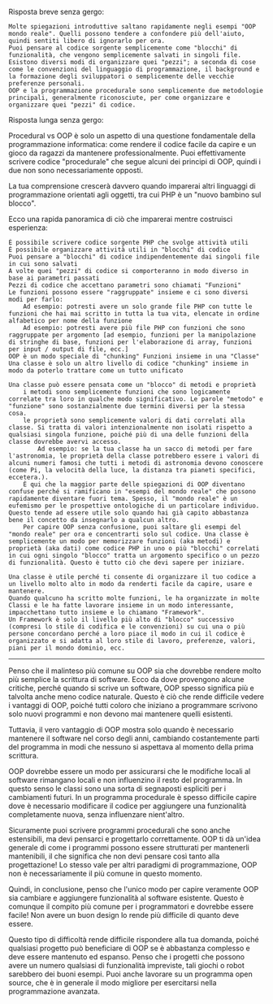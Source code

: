Risposta breve senza gergo:

    Molte spiegazioni introduttive saltano rapidamente negli esempi "OOP mondo reale". Quelli possono tendere a confondere più dell'aiuto, quindi sentiti libero di ignorarlo per ora.
    Puoi pensare al codice sorgente semplicemente come "blocchi" di funzionalità, che vengono semplicemente salvati in singoli file.
    Esistono diversi modi di organizzare quei "pezzi"; a seconda di cose come le convenzioni del linguaggio di programmazione, il background e la formazione degli sviluppatori o semplicemente delle vecchie preferenze personali.
    OOP e la programmazione procedurale sono semplicemente due metodologie principali, generalmente riconosciute, per come organizzare e organizzare quei "pezzi" di codice.

Risposta lunga senza gergo:

Procedural vs OOP è solo un aspetto di una questione fondamentale della programmazione informatica: come rendere il codice facile da capire e un gioco da ragazzi da mantenere professionalmente. Puoi effettivamente scrivere codice "procedurale" che segue alcuni dei principi di OOP, quindi i due non sono necessariamente opposti.

La tua comprensione crescerà davvero quando imparerai altri linguaggi di programmazione orientati agli oggetti, tra cui PHP è un "nuovo bambino sul blocco".

Ecco una rapida panoramica di ciò che imparerai mentre costruisci esperienza:

    È possibile scrivere codice sorgente PHP che svolge attività utili
    È possibile organizzare attività utili in "blocchi" di codice
    Puoi pensare a "blocchi" di codice indipendentemente dai singoli file in cui sono salvati
    A volte quei "pezzi" di codice si comporteranno in modo diverso in base ai parametri passati
    Pezzi di codice che accettano parametri sono chiamati "Funzioni"
    Le funzioni possono essere "raggruppate" insieme e ci sono diversi modi per farlo:
        Ad esempio: potresti avere un solo grande file PHP con tutte le funzioni che hai mai scritto in tutta la tua vita, elencate in ordine alfabetico per nome della funzione
        Ad esempio: potresti avere più file PHP con funzioni che sono raggruppate per argomento [ad esempio, funzioni per la manipolazione di stringhe di base, funzioni per l'elaborazione di array, funzioni per input / output di file, ecc.]
    OOP è un modo speciale di "chunking" Funzioni insieme in una "Classe"
    Una classe è solo un altro livello di codice "chunking" insieme in modo da poterlo trattare come un tutto unificato

    Una classe può essere pensata come un "blocco" di metodi e proprietà
        i metodi sono semplicemente funzioni che sono logicamente correlate tra loro in qualche modo significativo. Le parole "metodo" e "funzione" sono sostanzialmente due termini diversi per la stessa cosa.
        le proprietà sono semplicemente valori di dati correlati alla classe. Si tratta di valori intenzionalmente non isolati rispetto a qualsiasi singola funzione, poiché più di una delle funzioni della classe dovrebbe avervi accesso.
            Ad esempio: se la tua classe ha un sacco di metodi per fare l'astronomia, le proprietà della classe potrebbero essere i valori di alcuni numeri famosi che tutti i metodi di astronomia devono conoscere (come Pi, la velocità della luce, la distanza tra pianeti specifici, eccetera.).
        È qui che la maggior parte delle spiegazioni di OOP diventano confuse perché si ramificano in "esempi del mondo reale" che possono rapidamente diventare fuori tema. Spesso, il "mondo reale" è un eufemismo per le prospettive ontologiche di un particolare individuo. Questo tende ad essere utile solo quando hai già capito abbastanza bene il concetto da insegnarlo a qualcun altro.
        Per capire OOP senza confusione, puoi saltare gli esempi del "mondo reale" per ora e concentrarti solo sul codice. Una classe è semplicemente un modo per memorizzare funzioni (aka metodi) e proprietà (aka dati) come codice PHP in uno o più "blocchi" correlati in cui ogni singolo "blocco" tratta un argomento specifico o un pezzo di funzionalità. Questo è tutto ciò che devi sapere per iniziare.

    Una classe è utile perché ti consente di organizzare il tuo codice a un livello molto alto in modo da renderti facile da capire, usare e mantenere.
    Quando qualcuno ha scritto molte funzioni, le ha organizzate in molte Classi e le ha fatte lavorare insieme in un modo interessante, impacchettano tutto insieme e lo chiamano "Framework".
    Un Framework è solo il livello più alto di "blocco" successivo (compresi lo stile di codifica e le convenzioni) su cui una o più persone concordano perché a loro piace il modo in cui il codice è organizzato e si adatta al loro stile di lavoro, preferenze, valori, piani per il mondo dominio, ecc.


---

Penso che il malinteso più comune su OOP sia che dovrebbe rendere molto più semplice la scrittura di software. Ecco da dove provengono alcune critiche, perché quando si scrive un software, OOP spesso significa più e talvolta anche meno codice naturale. Questo è ciò che rende difficile vedere i vantaggi di OOP, poiché tutti coloro che iniziano a programmare scrivono solo nuovi programmi e non devono mai mantenere quelli esistenti.

Tuttavia, il vero vantaggio di OOP mostra solo quando è necessario mantenere il software nel corso degli anni, cambiando costantemente parti del programma in modi che nessuno si aspettava al momento della prima scrittura.

OOP dovrebbe essere un modo per assicurarsi che le modifiche locali al software rimangano locali e non influenzino il resto del programma. In questo senso le classi sono una sorta di segnaposti espliciti per i cambiamenti futuri. In un programma procedurale è spesso difficile capire dove è necessario modificare il codice per aggiungere una funzionalità completamente nuova, senza influenzare nient'altro.

Sicuramente puoi scrivere programmi procedurali che sono anche estensibili, ma devi pensarci e progettarlo correttamente. OOP ti dà un'idea generale di come i programmi possono essere strutturati per mantenerli mantenibili, il che significa che non devi pensare così tanto alla progettazione! Lo stesso vale per altri paradigmi di programmazione, OOP non è necessariamente il più comune in questo momento.

Quindi, in conclusione, penso che l'unico modo per capire veramente OOP sia cambiare e aggiungere funzionalità al software esistente. Questo è comunque il compito più comune per i programmatori e dovrebbe essere facile! Non avere un buon design lo rende più difficile di quanto deve essere.

Questo tipo di difficoltà rende difficile rispondere alla tua domanda, poiché qualsiasi progetto può beneficiare di OOP se è abbastanza complesso e deve essere mantenuto ed espanso. Penso che i progetti che possono avere un numero qualsiasi di funzionalità impreviste, tali giochi o robot sarebbero dei buoni esempi. Puoi anche lavorare su un programma open source, che è in generale il modo migliore per esercitarsi nella programmazione avanzata.